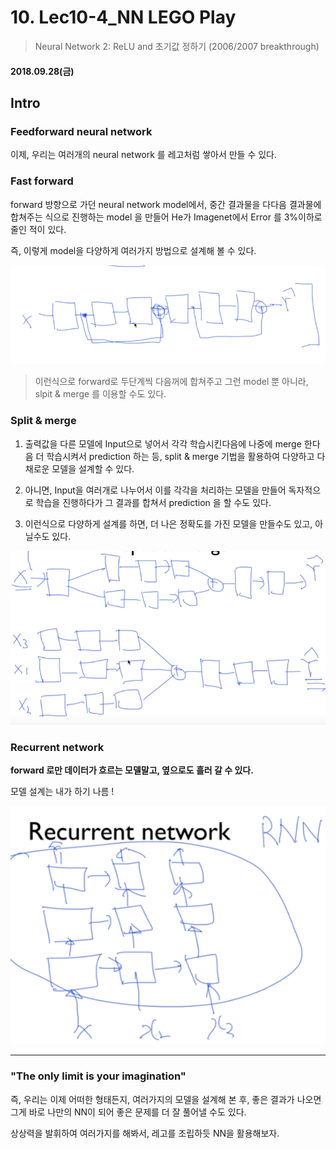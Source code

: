 # 10. Lec10-4_NN LEGO Play

> Neural Network 2: ReLU and 초기값 정하기 (2006/2007 breakthrough) 

#### 2018.09.28(금)

## Intro

### Feedforward neural network

이제, 우리는 여러개의 neural network 를 레고처럼 쌓아서 만들 수 있다.

### Fast forward

forward 방향으로 가던 neural network model에서, 중간 결과물을 다다음 결과물에 합쳐주는 식으로 진행하는 model 을 만들어 He가 Imagenet에서 Error 를 3%이하로 줄인 적이 있다.

즉, 이렇게 model을 다양하게 여러가지 방법으로 설계해 볼 수 있다.

![lec10_14](../img/lec10_14.png)

> 이런식으로 forward로 두단계씩 다음꺼에 합쳐주고 그런 model 뿐 아니라, slpit & merge 를 이용할 수도 있다.

### Split & merge

1. 출력값을 다른 모델에 Input으로 넣어서 각각 학습시킨다음에 나중에 merge 한다음 더 학습시켜서 prediction 하는 등, split & merge 기법을 활용하여 다양하고 다채로운 모델을 설계할 수 있다.

2. 아니면, Input을 여러개로 나누어서 이를 각각을 처리하는 모델을 만들어 독자적으로 학습을 진행하다가 그 결과를 합쳐서 prediction 을 할 수도 있다.
3. 이런식으로 다양하게 설계를 하면, 더 나은 정확도를 가진 모델을 만들수도 있고, 아닐수도 있다. 

![lec10_15](../img/lec10_15.png)

### Recurrent network

__forward 로만 데이터가 흐르는 모델말고, 옆으로도 흘러 갈 수 있다.__

모델 설계는 내가 하기 나름 !

![lec10_16](../img/lec10_16.png)



<hr>

### "The only limit is your imagination"

즉, 우리는 이제 어떠한 형태든지, 여러가지의 모델을 설계해 본 후, 좋은 결과가 나오면 그게 바로 나만의 NN이 되어 좋은 문제를 더 잘 풀어낼 수도 있다.

상상력을 발휘하여 여러가지를 해봐서, 레고를 조립하듯 NN을 활용해보자.